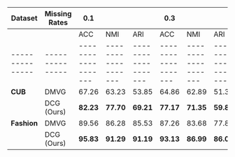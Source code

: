 | Dataset       | Missing Rates | 0.1               |                   |                   | 0.3               |                   |                   | 0.5               |                   |                   | 0.7               |                   |                   |
|---------------|---------------|-------------------|-------------------|-------------------|-------------------|-------------------|-------------------|-------------------|-------------------|-------------------|-------------------|-------------------|-------------------|
|               |               | ACC               | NMI               | ARI               | ACC               | NMI               | ARI               | ACC               | NMI               | ARI               | ACC               | NMI               | ARI               |
|---------------|---------------|-------------------|-------------------|-------------------|-------------------|-------------------|-------------------|-------------------|-------------------|-------------------|-------------------|-------------------|-------------------|
| **CUB**       | DMVG          | 67.26            | 63.23            | 53.85            | 64.86            | 62.89            | 51.36            | 62.93            | 58.68            | 49.36            | 56.26            | 57.95            | 43.92            |
|               | DCG (Ours)    | **82.23**        | **77.70**        | **69.21**        | **77.17**        | **71.35**        | **59.85**        | **75.50**        | **72.21**        | **59.12**        | **74.67**        | **70.19**        | **56.41**        |
| **Fashion**   | DMVG          | 89.56            | 86.28            | 85.53            | 87.26            | 83.68            | 77.85            | 83.63            | 76.58            | 73.23            | 75.88            | 72.56            | 68.36            |
|               | DCG (Ours)    | **95.83**        | **91.29**        | **91.19**        | **93.13**        | **86.99**        | **86.00**        | **90.04**        | **82.25**        | **79.99**        | **85.76**        | **76.42**        | **72.79**        |
